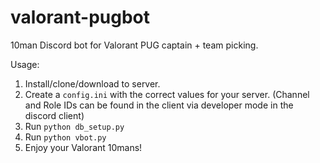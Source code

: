 # valorant-pugbot
10man Discord bot for Valorant PUG captain + team picking.

Usage:
1) Install/clone/download to server.
2) Create a `config.ini` with the correct values for your server. (Channel and Role IDs can be found in the client via developer mode in the discord client)
3) Run `python db_setup.py`
4) Run `python vbot.py`
5) Enjoy your Valorant 10mans!
